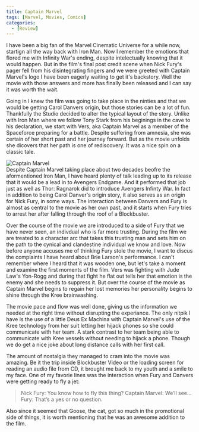 ```yaml
---
title: Captain Marvel
tags: [Marvel, Movies, Comics]
categories:
  - [Review]
---
```

I have been a big fan of the Marvel Cinematic Universe for a while now, startign all the way back with Iron Man.  Now I remember the emotions that flored me with Infinity War's ending, despite intelectually knowing that it would happen.  But in the film's final post credit scene when Nick Fury's pager fell from his disintegrating fingers and we were greeted with Captain Marvel's logo I have been eagerly waiting to get it's backstory.  Well the movie with those answers and more has finally been released and I can say it was worth the wait.

Going in I knew the film was going to take place in the ninties and that we would be getting Carol Danvers origin, but those stories can be a lot of fun.<!-- more -->  Thankfully the Studio decided to alter the typical layout of the story.  Unlike with Iron Man where we follow Tony Stark from his beginings in the cave to his declaration, we start with Vers, aka Captain Marvel as a member of the Spaceforce preparing for a battle.  Despite suffering from amnesia, she was certain of her short past and her journey forward.  But as the movie unfolds she dicovers that her path is one of rediscovery.  It was a nice spin on a classic tale.<div class="embedded-image-right"><img src="https://m.media-amazon.com/images/M/MV5BMTE0YWFmOTMtYTU2ZS00ZTIxLWE3OTEtYTNiYzBkZjViZThiXkEyXkFqcGdeQXVyODMzMzQ4OTI@._V1_.jpg" alt="Captain Marvel" style="max-height: 300px; max-width: 300px"/></div>
Despite Captain Marvel taking place about two decades beofre the aformentioned Iron Man, I have heard plenty of talk leading up to its release that it would be a lead in to Avengers Endgame.  And it performed that job just as well as Thor: Ragnarok did to introduce Avengers Infinty War.  In fact in addition to being Carol Danver's origin story, it also serves as an origin for Nick Fury, in some ways.  The interaction between Danvers and Fury is almost as central to the movie as her own past, and it starts when Fury tries to arrest her after falling through the roof of a Blockbuster.

Over the course of the movie we are introduced to a side of Fury that we have never seen, an indivdual who is far more trusting.  During the film we are treated to a character arc that takes this trusting man and sets him on the path to the cynical and clandestine individual we know and love.  Now before anyone accuses me of thinking Fury stole the movie, I want to discus the complaints I have heard about Brie Larson's performance.  I can't remember where I heard that it was wooden one, but let's take a moment and examine the first moments of the film.  Vers was fighting with Jude Law's Yon-Rogg and during that fight he flat out tells her that emotion is the enemy and she needs to suppress it.  But over the course of the movie as Captain Marvel begins to regain her lost memories her personality begins to shine through the Kree brainwashing.

The movie pace and flow was well done, giving us the information we needed at the right time without disrupting the experiance.  The only nitpik I have is the use of a little Deus Ex Machina with Captain Marvel's use of the Kree technology from her suit letting her hijack phones so she could communicate with her team.  A stark contrast to her team being able to communicate with Kree vessels without needing to hijack a phone.  Though we do get a nice joke about long distance calls with her first call.  

The amount of nostalgia they managed to cram into the movie was amazing.  Be it the trip inside Blockbuster Video or the loading screen for reading an audio file from CD, it brought me back to my youth and a smile to my face.  One of my favorie lines was the interaction when Fury and Danvers were getting ready to fly a jet:

>Nick Fury: You know how to fly this thing?
>Captain Marvel: We’ll see…
>Fury: That’s a yes or no question.

Also since it seemed that Goose, the cat, got so much in the promotional side of things, it is worth mentioning that he was an awesome addition to the film.